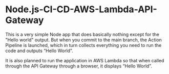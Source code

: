 # Node.js-CI-CD-AWS-Lambda-API-Gateway

This is a very simple Node app that does basically nothing except for the "Hello world" output.
But when you commit to the main branch, the Action Pipeline is launched, which in turn collects everything you need to run the code and outputs “Hello World”.

It is also planned to run the application in AWS Lambda so that when called through the API Gateway through a browser, it displays “Hello World”.
